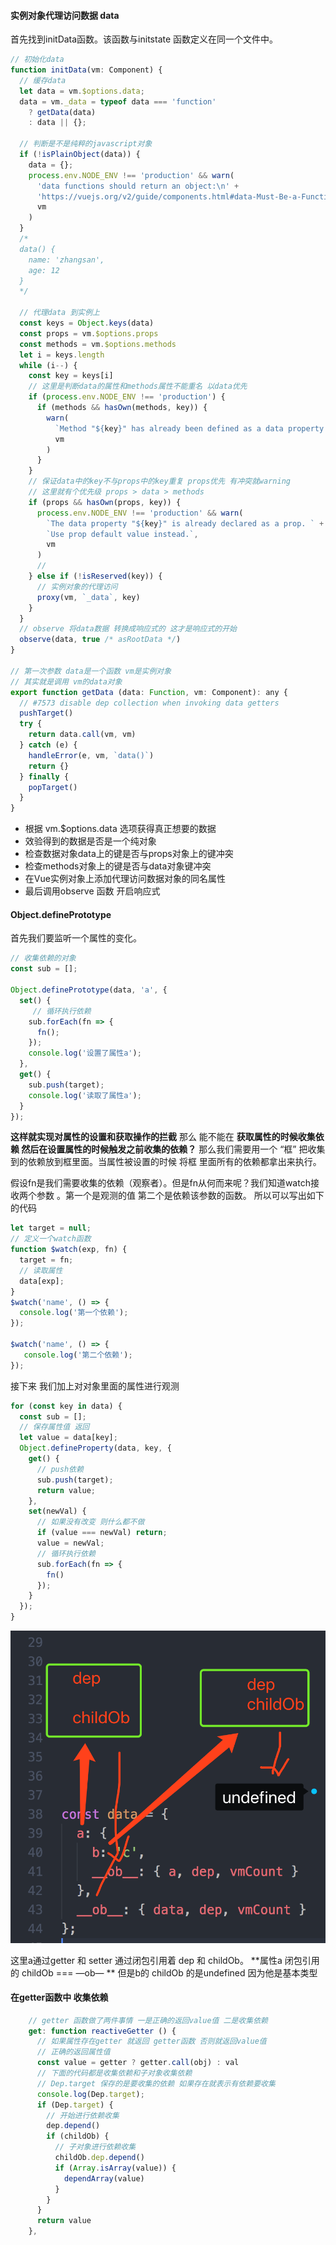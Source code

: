 #### 实例对象代理访问数据 data

首先找到initData函数。该函数与initstate 函数定义在同一个文件中。

```javascript
// 初始化data
function initData(vm: Component) {
  // 缓存data
  let data = vm.$options.data;
  data = vm._data = typeof data === 'function'
    ? getData(data)
    : data || {};

  // 判断是不是纯粹的javascript对象
  if (!isPlainObject(data)) {
    data = {};
    process.env.NODE_ENV !== 'production' && warn(
      'data functions should return an object:\n' +
      'https://vuejs.org/v2/guide/components.html#data-Must-Be-a-Function',
      vm
    )
  }
  /*
  data() {
    name: 'zhangsan',
    age: 12
  }
  */

  // 代理data 到实例上
  const keys = Object.keys(data)
  const props = vm.$options.props
  const methods = vm.$options.methods
  let i = keys.length
  while (i--) {
    const key = keys[i]
    // 这里是判断data的属性和methods属性不能重名 以data优先
    if (process.env.NODE_ENV !== 'production') {
      if (methods && hasOwn(methods, key)) {
        warn(
          `Method "${key}" has already been defined as a data property.`,
          vm
        )
      }
    }
    // 保证data中的key不与props中的key重复 props优先 有冲突就warning
    // 这里就有个优先级 props > data > methods
    if (props && hasOwn(props, key)) {
      process.env.NODE_ENV !== 'production' && warn(
        `The data property "${key}" is already declared as a prop. ` +
        `Use prop default value instead.`,
        vm
      )
      // 
    } else if (!isReserved(key)) {
      // 实例对象的代理访问
      proxy(vm, `_data`, key)
    }
  }
  // observe 将data数据 转换成响应式的 这才是响应式的开始
  observe(data, true /* asRootData */)
}

// 第一次参数 data是一个函数 vm是实例对象
// 其实就是调用 vm的data对象
export function getData (data: Function, vm: Component): any {
  // #7573 disable dep collection when invoking data getters
  pushTarget()
  try {
    return data.call(vm, vm)
  } catch (e) {
    handleError(e, vm, `data()`)
    return {}
  } finally {
    popTarget()
  }
}
```



* 根据 vm.$options.data 选项获得真正想要的数据
* 效验得到的数据是否是一个纯对象
* 检查数据对象data上的键是否与props对象上的键冲突
* 检查methods对象上的键是否与data对象键冲突
* 在Vue实例对象上添加代理访问数据对象的同名属性
* 最后调用observe 函数 开启响应式



#### Object.definePrototype

首先我们要监听一个属性的变化。

```javascript
// 收集依赖的对象
const sub = [];

Object.definePrototype(data, 'a', {
  set() {
     // 循环执行依赖
    sub.forEach(fn => {
      fn();
    });
    console.log('设置了属性a');
  },
  get() {
    sub.push(target);
    console.log('读取了属性a');
  }
});
```

**这样就实现对属性的设置和获取操作的拦截** 那么 能不能在 **获取属性的时候收集依赖 然后在设置属性的时候触发之前收集的依赖？** 那么我们需要用一个 “框” 把收集到的依赖放到框里面。当属性被设置的时候 将框 里面所有的依赖都拿出来执行。



假设fn是我们需要收集的依赖（观察者）。但是fn从何而来呢？我们知道watch接收两个参数 。第一个是观测的值 第二个是依赖该参数的函数。 所以可以写出如下的代码

```javascript
let target = null;
// 定义一个watch函数
function $watch(exp, fn) {
  target = fn;
  // 读取属性
  data[exp];
}
$watch('name', () => {
  console.log('第一个依赖');
});

$watch('name', () => {
   console.log('第二个依赖'); 
});

```

接下来 我们加上对对象里面的属性进行观测

```javascript
for (const key in data) {
  const sub = [];
  // 保存属性值 返回
  let value = data[key];
  Object.defineProperty(data, key, {
    get() {
      // push依赖
      sub.push(target);
      return value;
    },
    set(newVal) {
      // 如果没有改变 则什么都不做
      if (value === newVal) return;
      value = newVal;
      // 循环执行依赖
      sub.forEach(fn => {
        fn()
      });
    } 
  });
}
```

![childOb](https://github.com/facebook201/LearnVue/blob/master/%E5%85%A8%E5%AE%B6%E6%A1%B6%E6%BA%90%E7%A0%81/Vue-src/img/childOb.png)



这里a通过getter 和 setter 通过闭包引用着 dep 和 childOb。 **属性a 闭包引用的 childOb === —ob— ** 但是b的 childOb 的是undefined 因为他是基本类型



#### 在getter函数中 收集依赖

```javascript
    // getter 函数做了两件事情 一是正确的返回value值 二是收集依赖
    get: function reactiveGetter () {
      // 如果属性存在getter 就返回 getter函数 否则就返回value值
      // 正确的返回属性值
      const value = getter ? getter.call(obj) : val
      // 下面的代码都是收集依赖和子对象收集依赖
      // Dep.target 保存的是要收集的依赖 如果存在就表示有依赖要收集
      console.log(Dep.target);
      if (Dep.target) {
        // 开始进行依赖收集
        dep.depend()
        if (childOb) {
          // 子对象进行依赖收集 
          childOb.dep.depend()
          if (Array.isArray(value)) {
            dependArray(value)
          }
        }
      }
      return value
    },
```






